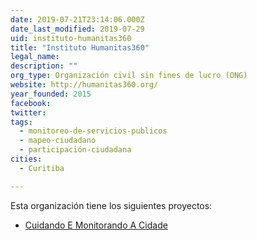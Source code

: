 ```yaml
---
date: 2019-07-21T23:14:06.000Z
date_last_modified: 2019-07-29
uid: instituto-humanitas360
title: "Instituto Humanitas360"
legal_name: 
description: ""
org_type: Organización civil sin fines de lucro (ONG)
website: http://humanitas360.org/
year_founded: 2015
facebook: 
twitter: 
tags:
  - monitoreo-de-servicios-publicos
  - mapeo-ciudadano
  - participación-ciudadana
cities: 
  - Curitiba

---
```


Esta organización tiene los siguientes proyectos:

- [Cuidando E Monitorando A Cidade](/proyectos/cuidando-e-monitorando-a-cidade)
